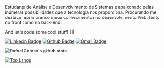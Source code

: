 Estudante de Análise e Desenvolvimento de Sistemas e apaixonado pelas inúmeras possibilidades que a tecnologia nos proporciona.
Procurando me destacar aprimorando meus conhecimentos no desenvolvimento Web, tanto no front como no back-end.

And let's code some cool stuff! :rocket::rocket:

[![Linkedin Badge](https://img.shields.io/badge/Rafael%20Gomes-blue?style=flat-square&logo=Linkedin&logoColor=white&link=https://www.linkedin.com/in/rafaelsgomes/)](https://www.linkedin.com/in/rafaelsgomes/) [![Github Badge](https://img.shields.io/badge/RafaelsGomes-181717?style=flat-square&logo=Github&logoColor=white&link=https://github.com/rafaelsgomes)](https://github.com/rafaelsgomes) [![Gmail Badge](https://img.shields.io/badge/-rafaelsgomes.dev@gmail.com-c14438?style=flat-square&logo=Gmail&logoColor=white&link=mailto:rafaelsgomes.dev@gmail)](mailto:rafaelsgomes.dev@gmail)

![Rafael Gomes's github stats](https://github-readme-stats.vercel.app/api?username=rafaelsgomes&show_icons=true&theme=dracula)

[![Top Langs](https://github-readme-stats.vercel.app/api/top-langs/?username=rafaelsgomes&layout=compact)](https://github.com/rafaelsgomes)
